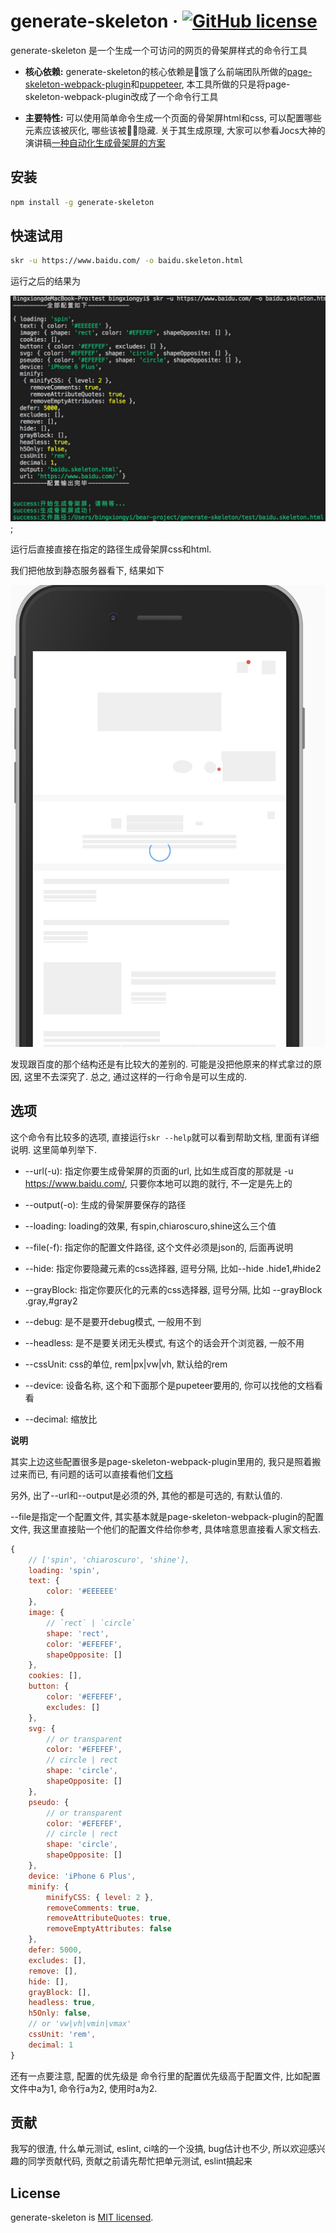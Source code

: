 # generate-skeleton &middot; [![GitHub license](https://img.shields.io/badge/license-MIT-blue.svg)](https://github.com/yibingxiong/generate-skeleton/blob/master/LICENSE)

generate-skeleton 是一个生成一个可访问的网页的骨架屏样式的命令行工具

- **核心依赖:** generate-skeleton的核心依赖是饿了么前端团队所做的[page-skeleton-webpack-plugin](https://github.com/ElemeFE/page-skeleton-webpack-plugin)和[puppeteer](https://github.com/GoogleChrome/puppeteer), 本工具所做的只是将page-skeleton-webpack-plugin改成了一个命令行工具

- **主要特性:** 可以使用简单命令生成一个页面的骨架屏html和css, 可以配置哪些元素应该被灰化, 哪些该被隐藏. 关于其生成原理, 大家可以参看Jocs大神的演讲稿[一种自动化生成骨架屏的方案](https://github.com/Jocs/jocs.github.io/issues/22)

## 安装

```bash
npm install -g generate-skeleton 
```

## 快速试用

```bash
skr -u https://www.baidu.com/ -o baidu.skeleton.html
```

运行之后的结果为

![运行效果](./docs/img/运行效果.jpg);

运行后直接直接在指定的路径生成骨架屏css和html.

我们把他放到静态服务器看下, 结果如下

![显示效果](./docs/img/显示效果.jpg)

发现跟百度的那个结构还是有比较大的差别的. 可能是没把他原来的样式拿过的原因, 这里不去深究了. 总之, 通过这样的一行命令是可以生成的.

## 选项

这个命令有比较多的选项, 直接运行`skr --help`就可以看到帮助文档, 里面有详细说明. 这里简单列举下.

- --url(-u): 指定你要生成骨架屏的页面的url, 比如生成百度的那就是 -u https://www.baidu.com/, 只要你本地可以跑的就行, 不一定是先上的

- --output(-o): 生成的骨架屏要保存的路径

- --loading: loading的效果, 有spin,chiaroscuro,shine这么三个值

- --file(-f): 指定你的配置文件路径, 这个文件必须是json的, 后面再说明

- --hide: 指定你要隐藏元素的css选择器, 逗号分隔, 比如--hide .hide1,#hide2

- --grayBlock: 指定你要灰化的元素的css选择器, 逗号分隔, 比如 --grayBlock .gray,#gray2

- --debug: 是不是要开debug模式, 一般用不到

- --headless: 是不是要关闭无头模式, 有这个的话会开个浏览器, 一般不用

- --cssUnit: css的单位, rem|px|vw|vh, 默认给的rem

- --device: 设备名称, 这个和下面那个是pupeteer要用的, 你可以找他的文档看看

- --decimal: 缩放比

**说明**

其实上边这些配置很多是page-skeleton-webpack-plugin里用的, 我只是照着搬过来而已, 有问题的话可以直接看他们[文档](https://github.com/ElemeFE/page-skeleton-webpack-plugin/blob/master/README.md)

另外, 出了--url和--output是必须的外, 其他的都是可选的, 有默认值的.

--file是指定一个配置文件, 其实基本就是page-skeleton-webpack-plugin的配置文件, 我这里直接贴一个他们的配置文件给你参考, 具体啥意思直接看人家文档去.

```javascript
{
    // ['spin', 'chiaroscuro', 'shine'],
    loading: 'spin',
    text: {
        color: '#EEEEEE'
    },
    image: {
        // `rect` | `circle`
        shape: 'rect',
        color: '#EFEFEF',
        shapeOpposite: []
    },
    cookies: [],
    button: {
        color: '#EFEFEF',
        excludes: []
    },
    svg: {
        // or transparent
        color: '#EFEFEF',
        // circle | rect
        shape: 'circle',
        shapeOpposite: []
    },
    pseudo: {
        // or transparent
        color: '#EFEFEF',
        // circle | rect
        shape: 'circle',
        shapeOpposite: []
    },
    device: 'iPhone 6 Plus',
    minify: {
        minifyCSS: { level: 2 },
        removeComments: true,
        removeAttributeQuotes: true,
        removeEmptyAttributes: false
    },
    defer: 5000,
    excludes: [],
    remove: [],
    hide: [],
    grayBlock: [],
    headless: true,
    h5Only: false,
    // or 'vw|vh|vmin|vmax'
    cssUnit: 'rem',
    decimal: 1
}
```

还有一点要注意, 配置的优先级是 命令行里的配置优先级高于配置文件, 比如配置文件中a为1, 命令行a为2, 使用时a为2.

## 贡献

我写的很渣, 什么单元测试, eslint, ci啥的一个没搞, bug估计也不少, 所以欢迎感兴趣的同学贡献代码, 贡献之前请先帮忙把单元测试, eslint搞起来

## License

generate-skeleton is [MIT licensed](./LICENSE).